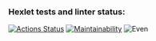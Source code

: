 ### Hexlet tests and linter status:
[![Actions Status](https://github.com/nitefan/java-project-61/workflows/hexlet-check/badge.svg)](https://github.com/nitefan/java-project-61/actions)
[![Maintainability](https://api.codeclimate.com/v1/badges/619cf376ebcafe7b4087/maintainability)](https://codeclimate.com/github/nitefan/java-project-61/maintainability)
![Even](https://drive.google.com/file/d/1rXGE6o09ZZu8EvHTqyuuUg5Q0ymLxR0p/view?usp=sharing)
